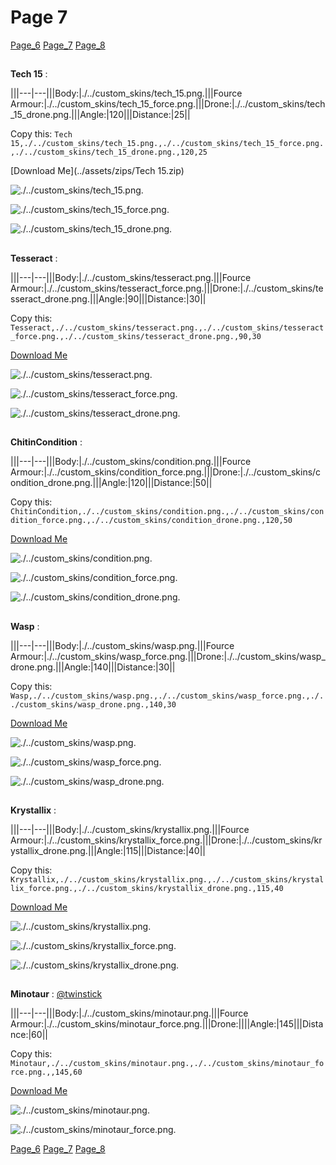 # Page 7


[Page_6](./Page_6.md)
[Page_7](./Page_7.md)
[Page_8](./Page_8.md)


## 
**Tech 15**
: 





|||---|---|||Body:|./../custom_skins/tech_15.png.|||Fource Armour:|./../custom_skins/tech_15_force.png.|||Drone:|./../custom_skins/tech_15_drone.png.|||Angle:|120|||Distance:|25||

Copy this: `Tech 15,./../custom_skins/tech_15.png.,./../custom_skins/tech_15_force.png.,./../custom_skins/tech_15_drone.png.,120,25`



[Download Me](../assets/zips/Tech 15.zip)




![./../custom_skins/tech_15.png.](../custom_skins/./../custom_skins/tech_15.png..)


![./../custom_skins/tech_15_force.png.](../custom_skins/./../custom_skins/tech_15_force.png..)






![./../custom_skins/tech_15_drone.png.](../custom_skins/./../custom_skins/tech_15_drone.png..)






## 
**Tesseract**
: 





|||---|---|||Body:|./../custom_skins/tesseract.png.|||Fource Armour:|./../custom_skins/tesseract_force.png.|||Drone:|./../custom_skins/tesseract_drone.png.|||Angle:|90|||Distance:|30||

Copy this: `Tesseract,./../custom_skins/tesseract.png.,./../custom_skins/tesseract_force.png.,./../custom_skins/tesseract_drone.png.,90,30`



[Download Me](../assets/zips/Tesseract.zip)




![./../custom_skins/tesseract.png.](../custom_skins/./../custom_skins/tesseract.png..)


![./../custom_skins/tesseract_force.png.](../custom_skins/./../custom_skins/tesseract_force.png..)






![./../custom_skins/tesseract_drone.png.](../custom_skins/./../custom_skins/tesseract_drone.png..)






## 
**ChitinCondition**
: 





|||---|---|||Body:|./../custom_skins/condition.png.|||Fource Armour:|./../custom_skins/condition_force.png.|||Drone:|./../custom_skins/condition_drone.png.|||Angle:|120|||Distance:|50||

Copy this: `ChitinCondition,./../custom_skins/condition.png.,./../custom_skins/condition_force.png.,./../custom_skins/condition_drone.png.,120,50`



[Download Me](../assets/zips/ChitinCondition.zip)




![./../custom_skins/condition.png.](../custom_skins/./../custom_skins/condition.png..)


![./../custom_skins/condition_force.png.](../custom_skins/./../custom_skins/condition_force.png..)






![./../custom_skins/condition_drone.png.](../custom_skins/./../custom_skins/condition_drone.png..)






## 
**Wasp**
: 





|||---|---|||Body:|./../custom_skins/wasp.png.|||Fource Armour:|./../custom_skins/wasp_force.png.|||Drone:|./../custom_skins/wasp_drone.png.|||Angle:|140|||Distance:|30||

Copy this: `Wasp,./../custom_skins/wasp.png.,./../custom_skins/wasp_force.png.,./../custom_skins/wasp_drone.png.,140,30`



[Download Me](../assets/zips/Wasp.zip)




![./../custom_skins/wasp.png.](../custom_skins/./../custom_skins/wasp.png..)


![./../custom_skins/wasp_force.png.](../custom_skins/./../custom_skins/wasp_force.png..)






![./../custom_skins/wasp_drone.png.](../custom_skins/./../custom_skins/wasp_drone.png..)






## 
**Krystallix**
: 





|||---|---|||Body:|./../custom_skins/krystallix.png.|||Fource Armour:|./../custom_skins/krystallix_force.png.|||Drone:|./../custom_skins/krystallix_drone.png.|||Angle:|115|||Distance:|40||

Copy this: `Krystallix,./../custom_skins/krystallix.png.,./../custom_skins/krystallix_force.png.,./../custom_skins/krystallix_drone.png.,115,40`



[Download Me](../assets/zips/Krystallix.zip)




![./../custom_skins/krystallix.png.](../custom_skins/./../custom_skins/krystallix.png..)


![./../custom_skins/krystallix_force.png.](../custom_skins/./../custom_skins/krystallix_force.png..)






![./../custom_skins/krystallix_drone.png.](../custom_skins/./../custom_skins/krystallix_drone.png..)






## 
**Minotaur**
: 
[@twinstick](https://discord.com/users/538017698861547521)




|||---|---|||Body:|./../custom_skins/minotaur.png.|||Fource Armour:|./../custom_skins/minotaur_force.png.|||Drone:||||Angle:|145|||Distance:|60||

Copy this: `Minotaur,./../custom_skins/minotaur.png.,./../custom_skins/minotaur_force.png.,,145,60`



[Download Me](../assets/zips/Minotaur.zip)




![./../custom_skins/minotaur.png.](../custom_skins/./../custom_skins/minotaur.png..)


![./../custom_skins/minotaur_force.png.](../custom_skins/./../custom_skins/minotaur_force.png..)








[Page_6](./Page_6.md)
[Page_7](./Page_7.md)
[Page_8](./Page_8.md)